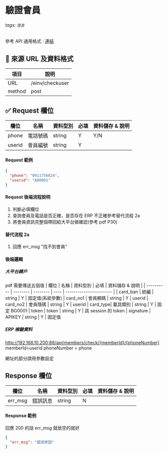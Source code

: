 # 驗證會員

###### tags: `信吉`

參考 API 通用格式 : [連結](./信吉/通用.md)

## 💠 來源 URL 及資料格式

| 項目   | 說明            |
| ------ | --------------- |
| URL    | /einv/checkuser |
| method | post            |

## ✅ Request 欄位

| 欄位   | 名稱     | 資料型別 | 必填 | 資料儲存 & 說明 |
| ------ | -------- | -------- | ---- | --------------- |
| phone  | 電話號碼 | string   | Y    | Y/N             |
| userid | 會員編號 | string   | Y    |

#### Request 範例

```json
{
  "phone": "0911756824",
  "userid": "A00001"
}
```

#### Request 後端流程說明

1. 判斷必填欄位
2. 查詢會員及電話是否正確，是否存在 ERP 不正確參考替代流程 2a
3. 將會員資訊完整個帶回給大平台做確認(參考 pdf P30)

#### 替代流程 2a

1. 回應 err_msg "找不到會員"

#### 後端邏輯

##### 大平台歸戶

pdf 需要傳送五個值
| 欄位 | 名稱 | 資料型別 | 必填 | 資料儲存 & 說明 |
| ---------- | -------- | -------- | ---- | ----------------------- |
| card_ban | 統編 | string | Y | 固定值(系統參數)
| card_no1 | 會員顯碼 | string | Y | userid
| card_no2 | 會員隱碼 | string | Y | userid
| card_type| 載具類別 | string | Y | 固定 BG0001
| token | token | string | Y | 該 session 的 token
| signature | APIKEY | string | Y | 固定值

##### ERP 檢驗資料

http://192.168.10.200:88/api/members/check/{memberId}/{phoneNumber}
memberId=userid
phoneNumber = phone

網址的部分請用參數設定

## Response 欄位

| 欄位    | 名稱     | 資料型別 | 必填 | 資料儲存 & 說明 |
| ------- | -------- | -------- | ---- | --------------- |
| err_msg | 錯誤訊息 | string   | N    |

#### Response 範例

回應 200 的話 err_msg 就放空的就好

```json
{
  "err_msg": "錯誤原因"
}
```
